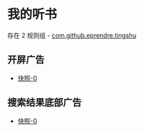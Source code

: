 # 我的听书

存在 2 规则组 - [com.github.eprendre.tingshu](/src/apps/com.github.eprendre.tingshu.ts)

## 开屏广告

- [快照-0](https://gkd-kit.songe.li/import/12783430)

## 搜索结果底部广告

- [快照-0](https://gkd-kit.songe.li/import/12783466)
